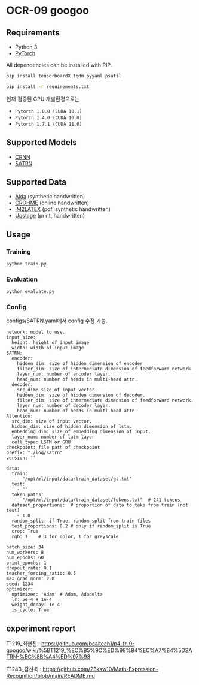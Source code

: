 # OCR-09 googoo

## Requirements

- Python 3
- [PyTorch][pytorch]

All dependencies can be installed with PIP.

```sh
pip install tensorboardX tqdm pyyaml psutil
```

```sh
pip install -r requirements.txt
```

현재 검증된 GPU 개발환경으로는
- `Pytorch 1.0.0 (CUDA 10.1)`
- `Pytorch 1.4.0 (CUDA 10.0)`
- `Pytorch 1.7.1 (CUDA 11.0)`


## Supported Models

- [CRNN][arxiv-zhang18]
- [SATRN](https://github.com/clovaai/SATRN)


## Supported Data
- [Aida][Aida] (synthetic handwritten)
- [CROHME][CROHME] (online handwritten)
- [IM2LATEX][IM2LATEX] (pdf, synthetic handwritten)
- [Upstage][Upstage] (print, handwritten)




## Usage

### Training

```sh
python train.py
```


### Evaluation

```sh
python evaluate.py
```

[arxiv-zhang18]: https://arxiv.org/pdf/1801.03530.pdf
[CROHME]: https://www.isical.ac.in/~crohme/
[Aida]: https://www.kaggle.com/aidapearson/ocr-data
[Upstage]: https://www.upstage.ai/
[IM2LATEX]: http://lstm.seas.harvard.edu/latex/
[pytorch]: https://pytorch.org/

### Config

configs/SATRN.yaml에서 config 수정 가능.
```
network: model to use.
input_size:
  height: height of input image
  width: width of input image
SATRN:
  encoder:
    hidden_dim: size of hidden dimension of encoder
    filter_dim: size of intermediate dimension of feedforward network.
    layer_num: number of encoder layer.
    head_num: number of heads in multi-head attn.
  decoder:
    src_dim: size of input vector.
    hidden_dim: size of hidden dimension of decoder.
    filter_dim: size of intermediate dimension of feedforward network.
    layer_num: number of decoder layer.
    head_num: number of heads in multi-head attn.
Attention:
  src_dim: size of input vector.
  hidden_dim: size of hidden dimension of lstm.
  embedding_dim: size of embedding dimension of input.
  layer_num: number of latm layer
  cell_type: LSTM or GRU
checkpoint: file path of checkpoint
prefix: "./log/satrn"
version: ''

data:
  train:
    - "/opt/ml/input/data/train_dataset/gt.txt"
  test:
    - ""
  token_paths:
    - "/opt/ml/input/data/train_dataset/tokens.txt"  # 241 tokens
  dataset_proportions:  # proportion of data to take from train (not test)
    - 1.0
  random_split: if True, random split from train files
  test_proportions: 0.2 # only if random_split is True
  crop: True
  rgb: 1    # 3 for color, 1 for greyscale
  
batch_size: 34
num_workers: 8
num_epochs: 60
print_epochs: 1
dropout_rate: 0.1
teacher_forcing_ratio: 0.5
max_grad_norm: 2.0
seed: 1234
optimizer:
  optimizer: 'Adam' # Adam, Adadelta
  lr: 5e-4 # 1e-4
  weight_decay: 1e-4
  is_cycle: True
```

## experiment report
T1219_최현진 : https://github.com/bcaitech1/p4-fr-9-googoo/wiki/%5BT1219_%EC%B5%9C%ED%98%84%EC%A7%84%5DSATRN-%EC%8B%A4%ED%97%98

T1243_김선욱 : https://github.com/23ksw10/Math-Expression-Recognition/blob/main/README.md
